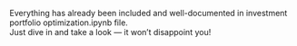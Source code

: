 Everything has already been included and well-documented in investment portfolio optimization.ipynb file.  
Just dive in and take a look — it won’t disappoint you!